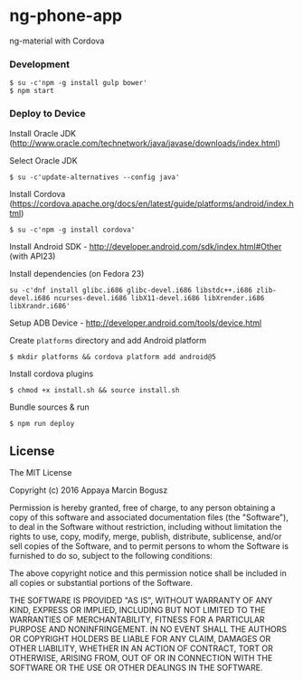 # ng-phone-app

ng-material with Cordova

### Development

```shell
$ su -c'npm -g install gulp bower'
$ npm start
```

### Deploy to Device

Install Oracle JDK (http://www.oracle.com/technetwork/java/javase/downloads/index.html)

Select Oracle JDK

```shell
$ su -c'update-alternatives --config java'
```

Install Cordova (https://cordova.apache.org/docs/en/latest/guide/platforms/android/index.html)
```shell
$ su -c'npm -g install cordova'
```

Install Android SDK - http://developer.android.com/sdk/index.html#Other (with API23)

Install dependencies (on Fedora 23)
```shell
su -c'dnf install glibc.i686 glibc-devel.i686 libstdc++.i686 zlib-devel.i686 ncurses-devel.i686 libX11-devel.i686 libXrender.i686 libXrandr.i686'
```

Setup ADB Device - http://developer.android.com/tools/device.html

Create `platforms` directory and add Android platform
```shell
$ mkdir platforms && cordova platform add android@5
```

Install cordova plugins
```shell
$ chmod +x install.sh && source install.sh
```

Bundle sources & run
```shell
$ npm run deploy
```

## License

The MIT License

Copyright (c) 2016 Appaya Marcin Bogusz

Permission is hereby granted, free of charge, to any person obtaining a copy
of this software and associated documentation files (the "Software"), to deal
in the Software without restriction, including without limitation the rights
to use, copy, modify, merge, publish, distribute, sublicense, and/or sell
copies of the Software, and to permit persons to whom the Software is
furnished to do so, subject to the following conditions:

The above copyright notice and this permission notice shall be included in
all copies or substantial portions of the Software.

THE SOFTWARE IS PROVIDED "AS IS", WITHOUT WARRANTY OF ANY KIND, EXPRESS OR
IMPLIED, INCLUDING BUT NOT LIMITED TO THE WARRANTIES OF MERCHANTABILITY,
FITNESS FOR A PARTICULAR PURPOSE AND NONINFRINGEMENT. IN NO EVENT SHALL THE
AUTHORS OR COPYRIGHT HOLDERS BE LIABLE FOR ANY CLAIM, DAMAGES OR OTHER
LIABILITY, WHETHER IN AN ACTION OF CONTRACT, TORT OR OTHERWISE, ARISING FROM,
OUT OF OR IN CONNECTION WITH THE SOFTWARE OR THE USE OR OTHER DEALINGS IN
THE SOFTWARE.